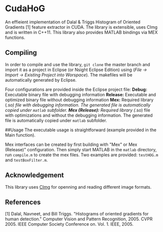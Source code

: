 CudaHoG
==========

An effieient implementation of Dalal & Triggs Histogram of Oriented Gradients [1] feature extractor in CUDA. The library is extensible, uses CImg and is written in C++11. This library also provides MATLAB bindings via MEX functions.

## Compiling
In order to compile and use the library, `git clone` the master branch and import it as a project in Eclipse (or Nsight Eclipse Edition) using (*File -> Import -> Existing Project into Worspace*). The makefiles will be automatically generated by Eclipse.

Four configurations are provided inside the Eclipse project file:
**Debug:** Executable binary file with debugging information
**Release:** Executable and optimized binary file without debugging information
**Mex:** Required library (*.so) file with debugging information. The generated file is automatically copied under `matlab` subfolder.
**Mex (Release):** Required library (*.so) file with optimizations and without the debugging information. The generated file is automatically copied under `matlab` subfolder.

##Usage
The executable usage is straightforward (example provided in the Main function). 

Mex interfaces can be created by first building with "Mex" or Mex (Release)" configuration. Then simply start MATLAB in the `matlab` directory, run `compile.m` to create the mex files. Two examples are provided: `testHOG.m` and `testBoxFilter.m`.

## Acknowledgement
This library uses [CImg](http://cimg.sourceforge.net/) for openning and reading different image formats.

## References
[1] Dalal, Navneet, and Bill Triggs. "Histograms of oriented gradients for human detection." Computer Vision and Pattern Recognition, 2005. CVPR 2005. IEEE Computer Society Conference on. Vol. 1. IEEE, 2005.
